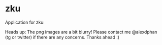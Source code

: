 # zku

Application for zku

Heads up: The png images are a bit blurry! Please contact me @alexdphan (tg or twitter) if there are any concerns. Thanks ahead :)
